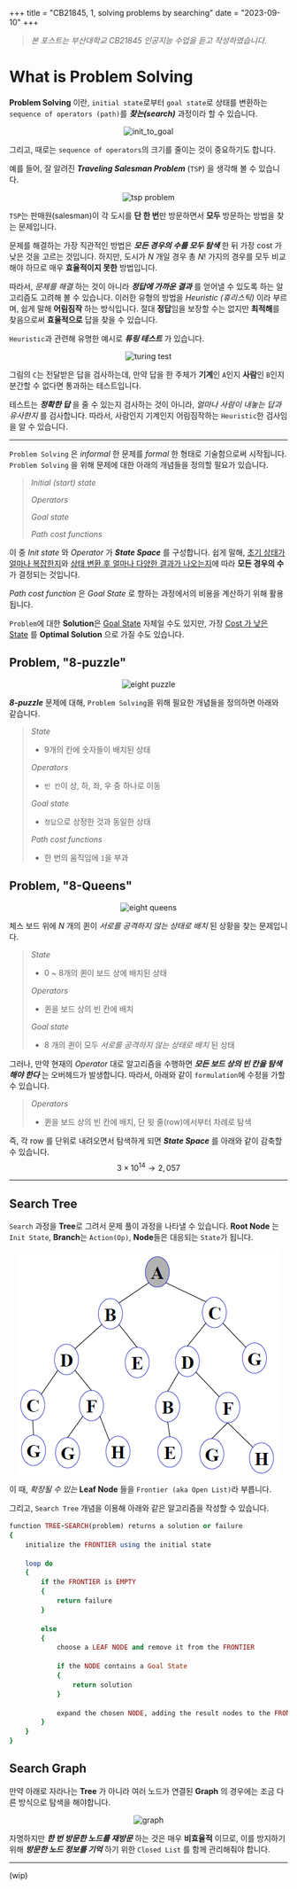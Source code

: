 +++
title = "CB21845, 1, solving problems by searching"
date = "2023-09-10"
+++

> *본 포스트는 부산대학교 CB21845 인공지능 수업을 듣고 작성하였습니다.*

# What is Problem Solving
**Problem Solving** 이란, `initial state`로부터 `goal state`로 상태를 변환하는 `sequence of operators (path)`를 ***찾는(search)*** 과정이라 할 수 있습니다.

<center>
<img alt="init_to_goal" src="../../Class/CB21845_AI/1_1.png" />
</center>

그리고, 때로는 `sequence of operators`의 크기를 줄이는 것이 중요하기도 합니다.

예를 들어, 잘 알려진 ***Traveling Salesman Problem*** (`TSP`) 을 생각해 볼 수 있습니다.

<center>
<img alt="tsp problem" src="https://optimization.cbe.cornell.edu/images/e/ea/48StatesTSP.png" />
</center>

`TSP`는 판매원(salesman)이 각 도시를 **단 한 번**만 방문하면서 **모두** 방문하는 방법을 찾는 문제입니다.

문제를 해결하는 가장 직관적인 방법은 ***모든 경우의 수를 모두 탐색*** 한 뒤 가장 cost 가 낮은 것을 고르는 것입니다.
하지만, 도시가 $N$ 개일 경우 총 $N!$ 가지의 경우를 모두 비교해야 하므로 매우 **효율적이지 못한** 방법입니다.

따라서, *문제를 해결* 하는 것이 아니라 ***정답에 가까운 결과*** 를 얻어낼 수 있도록 하는 알고리즘도 고려해 볼 수 있습니다.
이러한 유형의 방법을 *Heuristic (휴리스틱)* 이라 부르며, 쉽게 말해 **어림짐작** 하는 방식입니다.
절대 **정답**임을 보장할 수는 없지만 **최적해**를 찾음으로써 **효율적으로** 답을 찾을 수 있습니다.

`Heuristic`과 관련해 유명한 예시로 ***튜링 테스트*** 가 있습니다.

<center>
<img alt="turing test" src="https://upload.wikimedia.org/wikipedia/commons/5/55/Turing_test_diagram.png" />
</center>

그림의 `C`는 전달받은 답을 검사하는데, 만약 답을 한 주체가 **기계**인 `A`인지 **사람**인 `B`인지 분간할 수 없다면 통과하는 테스트입니다.

테스트는 ***정확한 답*** 을 줄 수 있는지 검사하는 것이 아니라, *얼마나 사람이 내놓는 답과 유사한지* 를 검사합니다.
따라서, 사람인지 기계인지 어림짐작하는 `Heuristic`한 검사임을 알 수 있습니다.

---

`Problem Solving` 은 *informal* 한 문제를 *formal* 한 형태로 기술함으로써 시작됩니다.
`Problem Solving` 을 위해 문제에 대한 아래의 개념들을 정의할 필요가 있습니다.
> *Initial (start) state*
> 
> *Operators*
>
> *Goal state*
> 
> *Path cost functions*

이 중 *Init state* 와 *Operator* 가 ***State Space*** 를 구성합니다.
쉽게 말해, <u>초기 상태가 얼마나 복잡한지</u>와 <u>상태 변환 후 얼마나 다양한 결과가 나오는지</u>에 따라 **모든 경우의 수**가 결정되는 것입니다.

*Path cost function* 은 *Goal State* 로 향하는 과정에서의 비용을 계산하기 위해 활용됩니다.

`Problem`에 대한 **Solution**은 <u>Goal State</u> 자체일 수도 있지만, 가장 <u>Cost 가 낮은 State</u> 를 **Optimal Solution** 으로 가질 수도 있습니다.

## Problem, "8-puzzle"
<center>
<img alt="eight puzzle" src="https://media.geeksforgeeks.org/wp-content/uploads/puzzle-1.jpg" />
</center>

***8-puzzle*** 문제에 대해, `Problem Solving`을 위해 필요한 개념들을 정의하면 아래와 같습니다.
> *State*
>   - 9개의 칸에 숫자들이 배치된 상태
> 
> *Operators*
>   - `빈 칸`이 상, 하, 좌, 우 중 하나로 이동
>
> *Goal state*
>   - `정답`으로 상정한 것과 동일한 상태
> 
> *Path cost functions*
>   - 한 번의 움직임에 `1`을 부과

## Problem, "8-Queens"
<center>
<img alt="eight queens" src="https://camo.githubusercontent.com/4fef54b90f5acf68e6dd87bd2e3af094790dce85d1b055a161879d955df7a151/687474703a2f2f6d617468776f726c642e776f6c6672616d2e636f6d2f696d616765732f6570732d6769662f517565656e734d61785f3830302e676966" />
</center>

체스 보드 위에 $N$ 개의 퀸이 *서로를 공격하지 않는 상태로 배치* 된 상황을 찾는 문제입니다.
> *State*
>   - 0 ~ 8개의 퀸이 보드 상에 배치된 상태
> 
> *Operators*
>   - 퀸을 보드 상의 빈 칸에 배치
>
> *Goal state*
>   - $8$ 개의 퀸이 모두 *서로를 공격하지 않는 상태로 배치* 된 상태

그러나, 만약 현재의 *Operator* 대로 알고리즘을 수행하면 ***모든 보드 상의 빈 칸을 탐색해야 한다*** 는 오버헤드가 발생합니다.
따라서, 아래와 같이 `formulation`에 수정을 가할 수 있습니다.
> *Operators*
>   - 퀸을 보드 상의 빈 칸에 배치, 단 윗 줄(row)에서부터 차례로 탐색
>

즉, 각 row 를 단위로 내려오면서 탐색하게 되면 ***State Space*** 를 아래와 같이 감축할 수 있습니다.
$$3 \times 10^{14} \rightarrow 2,057$$

---

## Search Tree
`Search` 과정을 **Tree**로 그려서 문제 풀이 과정을 나타낼 수 있습니다.
**Root Node** 는 `Init State`, **Branch**는 `Action(Op)`, **Node**들은 대응되는 `State`가 됩니다.

<center>
<img alt="state tree" src="https://raw.githubusercontent.com/xibsked/menka/master/books/artificial-intelligence/059b357f787ed1b736f3188b23c143271.png" />
</center>

이 때, *확장될 수 있는* **Leaf Node** 들을 `Frontier (aka Open List)`라 부릅니다.

그리고, `Search Tree` 개념을 이용해 아래와 같은 알고리즘을 작성할 수 있습니다.

```Ruby
function TREE-SEARCH(problem) returns a solution or failure
{
    initialize the FRONTIER using the initial state

    loop do
    {
        if the FRONTIER is EMPTY
        {
            return failure
        }

        else
        {
            choose a LEAF NODE and remove it from the FRONTIER

            if the NODE contains a Goal State
            {
                return solution
            }

            expand the chosen NODE, adding the result nodes to the FRONTIER
        }
    }
}
```

## Search Graph
만약 아래로 자라나는 **Tree** 가 아니라 여러 노드가 연결된 **Graph** 의 경우에는 조금 다른 방식으로 탐색을 해야합니다.

<center>
<img alt="graph" src="https://www.101computing.net/wp/wp-content/uploads/A-Star-Search-Algorithm-Graph.png" />
</center>

자명하지만 ***한 번 방문한 노드를 재방문*** 하는 것은 매우 **비효율적** 이므로,
이를 방지하기 위해 ***방문한 노드 정보를 기억*** 하기 위한 `Closed List` 를 함께 관리해줘야 합니다.

---

(wip)
